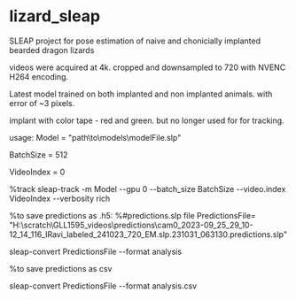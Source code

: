 # lizard_sleap
SLEAP project for pose estimation of naive and chonicially implanted bearded dragon lizards

videos were acquired at 4k. cropped and downsampled to 720 with NVENC H264 encoding.

Latest model trained on both implanted and non implanted animals. with error of ~3 pixels.

implant with color tape - red and green. but no longer used for for tracking.




usage:
Model = "path\to\models\modelFile.slp"

BatchSize = 512

VideoIndex = 0


%track
sleap-track -m Model --gpu 0 --batch_size BatchSize --video.index VideoIndex --verbosity rich


%to save predictions as .h5:
%#predictions.slp file
PredictionsFile= "H:\scratch\GLL1595_videos\predictions\cam0_2023-09_25_29_10-12_14_116_IRavi_labeled_241023_720_EM.slp.231031_063130.predictions.slp" 

sleap-convert PredictionsFile --format analysis

%to save predictions as csv

sleap-convert PredictionsFile --format analysis.csv
